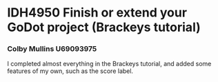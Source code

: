 # IDH4950 Finish or extend your GoDot project (Brackeys tutorial)
### Colby Mullins U69093975
I completed almost everything in the Brackeys tutorial, and added some features of my own, such as the score label.
